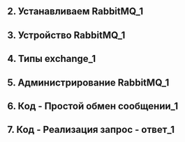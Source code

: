 
## 2. Устанавливаем RabbitMQ_1









## 3. Устройство RabbitMQ_1









## 4. Типы exchange_1









## 5. Администрирование RabbitMQ_1









## 6. Код - Простой обмен сообщении_1









## 7. Код - Реализация запрос - ответ_1













